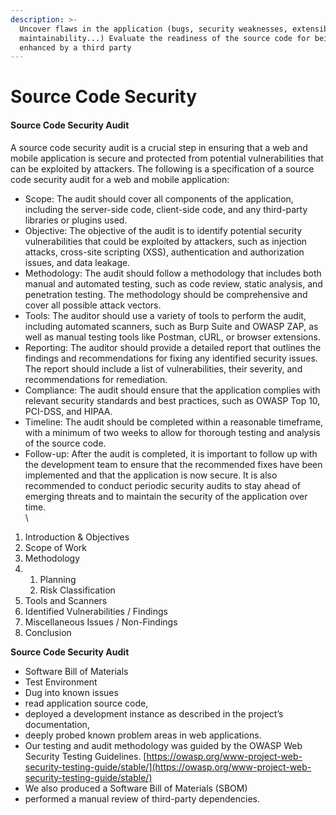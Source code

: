 ```yaml
---
description: >-
  Uncover flaws in the application (bugs, security weaknesses, extensibility,
  maintainability...) Evaluate the readiness of the source code for being
  enhanced by a third party
---
```


# Source Code Security

#### Source Code Security Audit

A source code security audit is a crucial step in ensuring that a web and mobile application is secure and protected from potential vulnerabilities that can be exploited by attackers. The following is a specification of a source code security audit for a web and mobile application:

* Scope: The audit should cover all components of the application, including the server-side code, client-side code, and any third-party libraries or plugins used.
* Objective: The objective of the audit is to identify potential security vulnerabilities that could be exploited by attackers, such as injection attacks, cross-site scripting (XSS), authentication and authorization issues, and data leakage.
* Methodology: The audit should follow a methodology that includes both manual and automated testing, such as code review, static analysis, and penetration testing. The methodology should be comprehensive and cover all possible attack vectors.
* Tools: The auditor should use a variety of tools to perform the audit, including automated scanners, such as Burp Suite and OWASP ZAP, as well as manual testing tools like Postman, cURL, or browser extensions.
* Reporting: The auditor should provide a detailed report that outlines the findings and recommendations for fixing any identified security issues. The report should include a list of vulnerabilities, their severity, and recommendations for remediation.
* Compliance: The audit should ensure that the application complies with relevant security standards and best practices, such as OWASP Top 10, PCI-DSS, and HIPAA.
* Timeline: The audit should be completed within a reasonable timeframe, with a minimum of two weeks to allow for thorough testing and analysis of the source code.
* Follow-up: After the audit is completed, it is important to follow up with the development team to ensure that the recommended fixes have been implemented and that the application is now secure. It is also recommended to conduct periodic security audits to stay ahead of emerging threats and to maintain the security of the application over time.\
  \


1. Introduction & Objectives
2. Scope of Work
3. Methodology
4.
   1. Planning
   2. Risk Classification
5. Tools and Scanners
6. Identified Vulnerabilities / Findings
7. Miscellaneous Issues / Non-Findings
8. Conclusion

**Source Code Security Audit**

* Software Bill of Materials
* Test Environment
* Dug into known issues
* read application source code,&#x20;
* deployed a development instance as described in the project’s documentation,&#x20;
* deeply probed known problem areas in web applications.&#x20;
* Our testing and audit methodology was guided by the OWASP Web Security Testing Guidelines. [https://owasp.org/www-project-web-security-testing-guide/stable/](https://owasp.org/www-project-web-security-testing-guide/stable/)
* We also produced a Software Bill of Materials (SBOM)&#x20;
* &#x20;performed a manual review of third-party dependencies.

